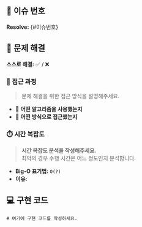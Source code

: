 ## 🚀 이슈 번호

**Resolve:** {#이슈번호}

## 🧩 문제 해결

**스스로 해결:** ✅ / ❌

### 🔎 접근 과정

> 문제 해결을 위한 접근 방식을 설명해주세요.

- 🔹 **어떤 알고리즘을 사용했는지**
- 🔹 **어떤 방식으로 접근했는지**

### ⏱️ 시간 복잡도

> **시간 복잡도 분석을 작성해주세요.**  
> 최악의 경우 수행 시간은 어느 정도인지 분석합니다.

- **Big-O 표기법:** `O(?)`
- **이유:**

## 💻 구현 코드

```
# 여기에 구현 코드를 작성하세요.

```
